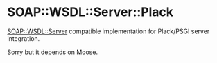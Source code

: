 SOAP::WSDL::Server::Plack
=========================

[SOAP::WSDL::Server](http://metacpan.org/module/SOAP::WSDL::Server)
compatible implementation for Plack/PSGI server integration.

Sorry but it depends on Moose.
